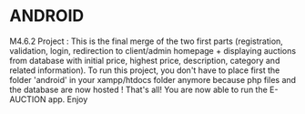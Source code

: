# ANDROID
M4.6.2 Project : This is the final merge of the two first parts (registration, validation, login, redirection to client/admin homepage + displaying auctions from database with initial price, highest price, description, category and related information). 
To run this project, you don't have to place first the folder 'android' in your xampp/htdocs folder anymore because php files and the database are now hosted ! 
That's all! You are now able to run the E-AUCTION app. Enjoy
